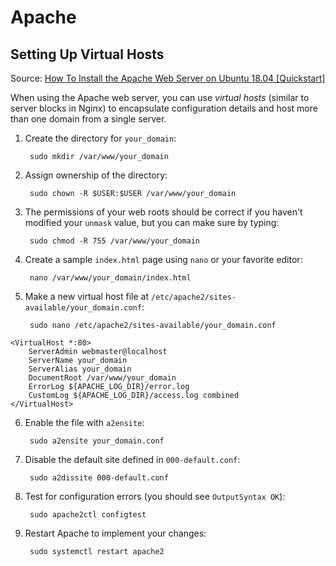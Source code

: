 # Apache

## Setting Up Virtual Hosts

Source: [How To Install the Apache Web Server on Ubuntu 18.04 [Quickstart]](https://www.digitalocean.com/community/tutorials/how-to-install-the-apache-web-server-on-ubuntu-18-04-quickstart)

When using the Apache web server, you can use *virtual hosts* (similar to server blocks in Nginx) to encapsulate configuration details and host more than one domain from a single server. 

1. Create the directory for `your_domain`:

        sudo mkdir /var/www/your_domain


2. Assign ownership of the directory:

        sudo chown -R $USER:$USER /var/www/your_domain

3. The permissions of your web roots should be correct if you haven't modified your `unmask` value, but you can make sure by typing:

        sudo chmod -R 755 /var/www/your_domain


4. Create a sample `index.html` page using `nano` or your favorite editor:

        nano /var/www/your_domain/index.html


5. Make a new virtual host file at `/etc/apache2/sites-available/your_domain.conf`:

        sudo nano /etc/apache2/sites-available/your_domain.conf

```
<VirtualHost *:80>
    ServerAdmin webmaster@localhost
    ServerName your_domain
    ServerAlias your_domain
    DocumentRoot /var/www/your_domain
    ErrorLog ${APACHE_LOG_DIR}/error.log
    CustomLog ${APACHE_LOG_DIR}/access.log combined
</VirtualHost>

```

6. Enable the file with `a2ensite`:

        sudo a2ensite your_domain.conf


7. Disable the default site defined in `000-default.conf`:

        sudo a2dissite 000-default.conf

8. Test for configuration errors (you should see `OutputSyntax OK`):

        sudo apache2ctl configtest


9. Restart Apache to implement your changes:

        sudo systemctl restart apache2
